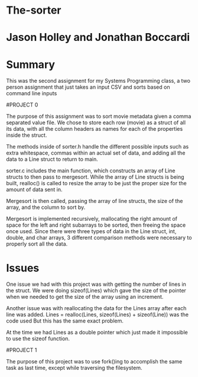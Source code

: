 # The-sorter
# Jason Holley and Jonathan Boccardi


# Summary

This was the second assignment for my Systems Programming class, a two person assignment that just takes an input CSV and sorts based on command line inputs


#PROJECT 0

The purpose of this assignment was to sort movie metadata given a comma separated value file.
We chose to store each row (movie) as a struct of all its data, with all the column headers
as names for each of the properties inside the struct.

The methods inside of sorter.h handle the different possible inputs such as extra whitespace,
commas within an actual set of data, and adding all the data to a Line struct to return to main.

sorter.c includes the main function, which constructs an array of Line structs to then pass to mergesort. While the array of Line structs is being built, realloc() is called to resize the array
to be just the proper size for the amount of data sent in.

Mergesort is then called, passing the array of line structs, the size of the array, and the column
to sort by.

Mergesort is implemented recursively, mallocating the right amount of space for the left and right
subarrays to be sorted, then freeing the space once used. Since there were three types of data in
the Line struct, int, double, and char arrays, 3 different comparison methods were necessary to
properly sort all the data.

# Issues

One issue we had with this project was with getting the number of lines in the struct.
We were doing sizeof(Lines) which gave the size of the pointer when we needed to get the size of
the array using an increment.

Another issue was with reallocating the data for the Lines array after each line was added.
Lines = realloc(Lines, sizeof(Lines) + sizeof(Line)) was the code used
But this has the same exact problem.

At the time we had Lines as a double pointer which just made it impossible to use the sizeof function.

#PROJECT 1

The purpose of this project was to use fork()ing to accomplish the same task as last time, except while traversing the filesystem.